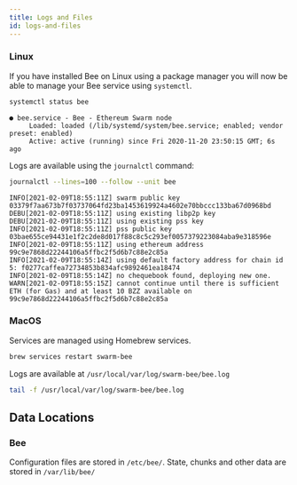```yaml
---
title: Logs and Files
id: logs-and-files
---
```


### Linux

If you have installed Bee on Linux using a package manager you will now be able to manage your Bee service using `systemctl`.

```bash
systemctl status bee
```

```
● bee.service - Bee - Ethereum Swarm node
     Loaded: loaded (/lib/systemd/system/bee.service; enabled; vendor preset: enabled)
     Active: active (running) since Fri 2020-11-20 23:50:15 GMT; 6s ago
```

Logs are available using the `journalctl` command:

```bash
journalctl --lines=100 --follow --unit bee
```

```text
INFO[2021-02-09T18:55:11Z] swarm public key 03379f7aa673b7f03737064fd23ba1453619924a4602e70bbccc133ba67d0968bd
DEBU[2021-02-09T18:55:11Z] using existing libp2p key
DEBU[2021-02-09T18:55:11Z] using existing pss key
INFO[2021-02-09T18:55:11Z] pss public key 03bae655ce94431e1f2c2de8d017f88c8c5c293ef0057379223084aba9e318596e
INFO[2021-02-09T18:55:11Z] using ethereum address 99c9e7868d22244106a5ffbc2f5d6b7c88e2c85a
INFO[2021-02-09T18:55:14Z] using default factory address for chain id 5: f0277caffea72734853b834afc9892461ea18474
INFO[2021-02-09T18:55:14Z] no chequebook found, deploying new one.
WARN[2021-02-09T18:55:15Z] cannot continue until there is sufficient ETH (for Gas) and at least 10 BZZ available on 99c9e7868d22244106a5ffbc2f5d6b7c88e2c85a
```

### MacOS

Services are managed using Homebrew services.

```bash
brew services restart swarm-bee
```

Logs are available at `/usr/local/var/log/swarm-bee/bee.log`

```bash
tail -f /usr/local/var/log/swarm-bee/bee.log
```

## Data Locations

### Bee

Configuration files are stored in `/etc/bee/`. State, chunks and other data are stored in `/var/lib/bee/`
